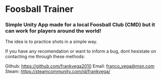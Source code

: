 # Foosball Trainer

### Simple Unity App made for a local Foosball Club (CMD) but it can work for players around the world!

The idea is to practice shots in a simple way.

If you have any recomendation or want to inform a bug, dont hesistate on contacting me through these methods:

Github: https://github.com/frankvega2010
Email: franco_vega@msn.com
Steam: https://steamcommunity.com/id/frankvega/

